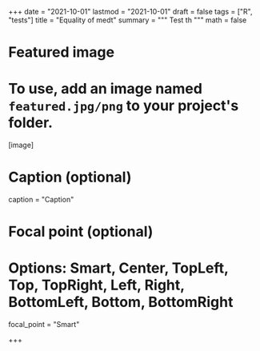 +++
date = "2021-10-01"
lastmod = "2021-10-01"
draft = false
tags = ["R", "tests"]
title = "Equality of medt"
summary = """
Test th
"""
math = false

# Featured image
# To use, add an image named `featured.jpg/png` to your project's folder. 
[image]
  # Caption (optional)
  caption = "Caption"
  
  # Focal point (optional)
  # Options: Smart, Center, TopLeft, Top, TopRight, Left, Right, BottomLeft, Bottom, BottomRight
  focal_point = "Smart"

+++



```r

```
